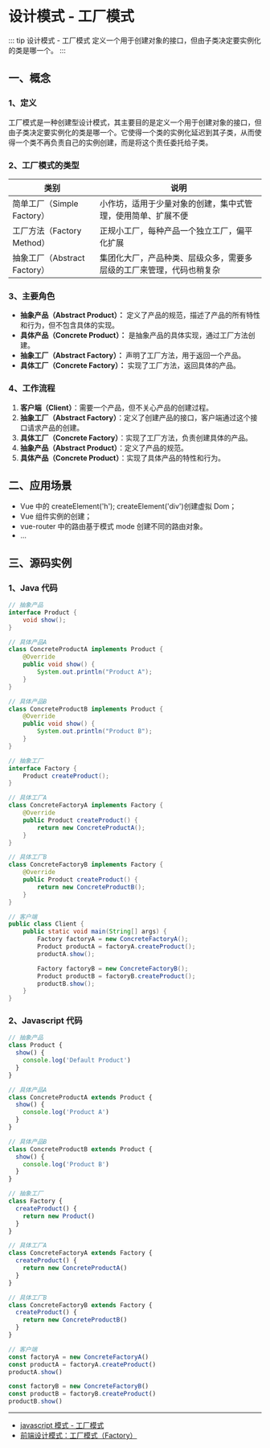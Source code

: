 # 设计模式 - 工厂模式

::: tip 设计模式 - 工厂模式
定义一个用于创建对象的接口，但由子类决定要实例化的类是哪一个。
:::

## 一、概念

### 1、定义

工厂模式是一种创建型设计模式，其主要目的是定义一个用于创建对象的接口，但由子类决定要实例化的类是哪一个。它使得一个类的实例化延迟到其子类，从而使得一个类不再负责自己的实例创建，而是将这个责任委托给子类。

### 2、工厂模式的类型

| 类别                         | 说明                                                                 |
| ---------------------------- | -------------------------------------------------------------------- |
| 简单工厂（Simple Factory）   | 小作坊，适用于少量对象的创建，集中式管理，使用简单、扩展不便         |
| 工厂方法（Factory Method）   | 正规小工厂，每种产品一个独立工厂，偏平化扩展                         |
| 抽象工厂（Abstract Factory） | 集团化大厂，产品种类、层级众多，需要多层级的工厂来管理，代码也稍复杂 |

### 3、主要角色

- **抽象产品（Abstract Product）：** 定义了产品的规范，描述了产品的所有特性和行为，但不包含具体的实现。
- **具体产品（Concrete Product）：** 是抽象产品的具体实现，通过工厂方法创建。
- **抽象工厂（Abstract Factory）：** 声明了工厂方法，用于返回一个产品。
- **具体工厂（Concrete Factory）：** 实现了工厂方法，返回具体的产品。

### 4、工作流程

1. **客户端（Client）**：需要一个产品，但不关心产品的创建过程。
2. **抽象工厂（Abstract Factory）**：定义了创建产品的接口，客户端通过这个接口请求产品的创建。
3. **具体工厂（Concrete Factory）**：实现了工厂方法，负责创建具体的产品。
4. **抽象产品（Abstract Product）**：定义了产品的规范。
5. **具体产品（Concrete Product）**：实现了具体产品的特性和行为。

## 二、应用场景

- Vue 中的 createElement('h'); createElement('div')创建虚拟 Dom；
- Vue 组件实例的创建；
- vue-router 中的路由基于模式 mode 创建不同的路由对象。
- ...

## 三、源码实例

### 1、Java 代码

```java
// 抽象产品
interface Product {
    void show();
}

// 具体产品A
class ConcreteProductA implements Product {
    @Override
    public void show() {
        System.out.println("Product A");
    }
}

// 具体产品B
class ConcreteProductB implements Product {
    @Override
    public void show() {
        System.out.println("Product B");
    }
}

// 抽象工厂
interface Factory {
    Product createProduct();
}

// 具体工厂A
class ConcreteFactoryA implements Factory {
    @Override
    public Product createProduct() {
        return new ConcreteProductA();
    }
}

// 具体工厂B
class ConcreteFactoryB implements Factory {
    @Override
    public Product createProduct() {
        return new ConcreteProductB();
    }
}

// 客户端
public class Client {
    public static void main(String[] args) {
        Factory factoryA = new ConcreteFactoryA();
        Product productA = factoryA.createProduct();
        productA.show();

        Factory factoryB = new ConcreteFactoryB();
        Product productB = factoryB.createProduct();
        productB.show();
    }
}
```

### 2、Javascript 代码

```js
// 抽象产品
class Product {
  show() {
    console.log('Default Product')
  }
}

// 具体产品A
class ConcreteProductA extends Product {
  show() {
    console.log('Product A')
  }
}

// 具体产品B
class ConcreteProductB extends Product {
  show() {
    console.log('Product B')
  }
}

// 抽象工厂
class Factory {
  createProduct() {
    return new Product()
  }
}

// 具体工厂A
class ConcreteFactoryA extends Factory {
  createProduct() {
    return new ConcreteProductA()
  }
}

// 具体工厂B
class ConcreteFactoryB extends Factory {
  createProduct() {
    return new ConcreteProductB()
  }
}

// 客户端
const factoryA = new ConcreteFactoryA()
const productA = factoryA.createProduct()
productA.show()

const factoryB = new ConcreteFactoryB()
const productB = factoryB.createProduct()
productB.show()
```

---

- [javascript 模式 - 工厂模式](https://wikinote.gitbook.io/js-pattern/javascript-she-ji-mo-shi/sheng-chan-mo-shi/factory-pattern)
- [前端设计模式：工厂模式（Factory）](https://www.cnblogs.com/anding/p/17625778.html)
